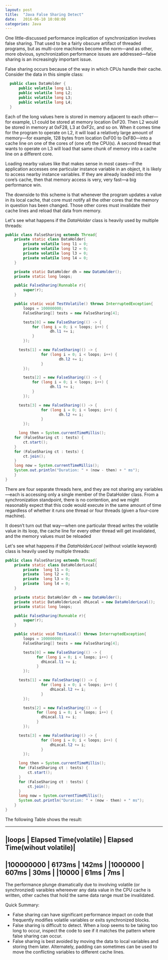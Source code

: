 ```yaml
---
layout: post
title:  "Java False Sharing Detect"
date:   2016-06-10 10:08:00
categories: Java
---
```


One little-discussed performance implication of synchronization involves false sharing. That used to be a fairly obscure artifact of threaded programs, but as multi-core machines become the norm—and as other, more obvious, synchronization performance issues are addressed—false sharing is an increasingly important issue.

False sharing occurs because of the way in which CPUs handle their cache. Consider the data in this simple class:

```java
  public class DataHolder {
      public volatile long L1;
      public volatile long L2;
      public volatile long L3;
      public volatile long L4;
  }
```
Each of the long values here is stored in memory adjacent to each other—for example, L1 could be stored at memory location 0xF20. Then L2 would be stored in memory at 0xF28, L3 at 0xF2c, and so on. When it comes time for the program to operate on L2, it will load a relatively large amount of memory—for example, 128 bytes from location 0xF00 to 0xF80—into a cache line on one of the cores of (one of) the CPU(s). A second thread that wants to operate on L3 will load that same chunk of memory into a cache line on a different core.

Loading nearby values like that makes sense in most cases—if the application accesses one particular instance variable in an object, it is likely to access nearby instance variables. If they are already loaded into the core’s cache, then that memory access is very, very fast—a big performance win.

The downside to this scheme is that whenever the program updates a value in its local cache, that core must notify all the other cores that the memory in question has been changed. Those other cores must invalidate their cache lines and reload that data from memory.

Let's see what happens if the *DataHolder* class is heavily used by multiple threads:

```java
public class FalseSharing extends Thread{
	private static class DataHolder{
		private volatile long l1 = 0;
		private volatile long l2 = 0;
		private volatile long l3 = 0;
		private volatile long l4 = 0;
	}

	private static DataHolder dh = new DataHolder();
	private static long loops;

	public FalseSharing(Runnable r){
		super(r);
	}

	public static void TestVolatile() throws InterruptedException{
		loops = 100000000;
		FalseSharing[] tests = new FalseSharing[4];

		tests[0] = new FalseSharing(() -> {
            for (long i = 0; i < loops; i++) {
                    dh.l1 += i;
            }
	    });

	  tests[1] = new FalseSharing(() -> {
	            for (long i = 0; i < loops; i++) {
	                    dh.l2 += i;
	            }
	    });

		tests[2] = new FalseSharing(() -> {
            for (long i = 0; i < loops; i++) {
                    dh.l1 += i;
            }
	    });

	  tests[3] = new FalseSharing(() -> {
	            for (long i = 0; i < loops; i++) {
	                    dh.l2 += i;
	            }
	    });

	  long then = System.currentTimeMillis();
    for (FalseSharing ct : tests) {
        ct.start();
    }
    for (FalseSharing ct : tests) {
        ct.join();
    }
    long now = System.currentTimeMillis();
    System.out.println("Duration: " + (now - then) + " ms");
	}
}
```

There are four separate threads here, and they are not sharing any variables—each is accessing only a single member of the DataHolder class. From a synchronization standpoint, there is no contention, and we might reasonably expect that this code would execute in the same amount of time regardless of whether it runs one thread or four threads (given a four-core machine).

It doesn’t turn out that way—when one particular thread writes the volatile value in its loop, the cache line for every other thread will get invalidated, and the memory values must be reloaded

Let's see what happens if the *DataHolderLocal* (without volatile keyword) class is heavily used by multiple threads:

```java
public class FalseSharing extends Thread{
  	private static class DataHolderLocal{
  		private  long l1 = 0;
  		private  long l2 = 0;
  		private  long l3 = 0;
  		private  long l4 = 0;
  	}

  	private static DataHolder dh = new DataHolder();
  	private static DataHolderLocal dhLocal = new DataHolderLocal();
  	private static long loops;

  	public FalseSharing(Runnable r){
  		super(r);
  	}

  	public static void TestLocal() throws InterruptedException{
  		loops = 100000000;
  		FalseSharing[] tests = new FalseSharing[4];

  		tests[0] = new FalseSharing(() -> {
              for (long i = 0; i < loops; i++) {
              	dhLocal.l1 += i;
              }
  	    });

  	  tests[1] = new FalseSharing(() -> {
  	            for (long i = 0; i < loops; i++) {
  	            	dhLocal.l2 += i;
  	            }
  	    });

  		tests[2] = new FalseSharing(() -> {
              for (long i = 0; i < loops; i++) {
              	dhLocal.l1 += i;
              }
  	    });

  	  tests[3] = new FalseSharing(() -> {
  	            for (long i = 0; i < loops; i++) {
  	            	dhLocal.l2 += i;
  	            }
  	    });

  	  long then = System.currentTimeMillis();
      for (FalseSharing ct : tests) {
          ct.start();
      }
      for (FalseSharing ct : tests) {
          ct.join();
      }
      long now = System.currentTimeMillis();
      System.out.println("Duration: " + (now - then) + " ms");
  	}
}
```

The following Table shows the result:

------------------------------------------------------------------------
|loops         | Elapsed Time(volatile) | Elapsed Time(wihout volatile)|
------------------------------------------------------------------------
|100000000     |     6173ms             |          142ms               |
|1000000       |     607ms              |           30ms               |
|10000         |     61ms               |           7ms                |
------------------------------------------------------------------------

The performance plunge dramatically due to involving volatile (or synchronzied) varaibles whereever any data value in the CPU cache is written, other caches that hold the same data range must be invalidated.

Quick Summary:

* False sharing can have significant performance impact on code that frequently modifies volatile variables or exits synchronized blocks.
* False sharing is difficult to detect. When a loop seems to be taking too long to occur, inspect the code to see if it matches the pattern where false sharing can occur.
* False sharing is best avoided by moving the data to local variables and storing them later. Alternately, padding can sometimes can be used to move the conflicting variables to different cache lines.
